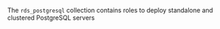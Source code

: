 The `rds_postgresql` collection contains roles to deploy standalone and clustered PostgreSQL servers 